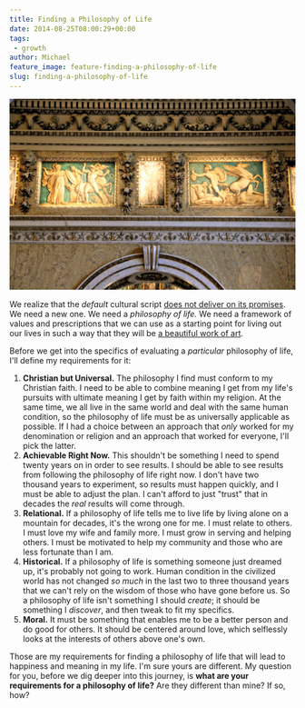 ```yaml
---
title: Finding a Philosophy of Life
date: 2014-08-25T08:00:29+00:00
tags:
 - growth
author: Michael
feature_image: feature-finding-a-philosophy-of-life 
slug: finding-a-philosophy-of-life
---
```

<div class="full-width">
  <img src="/images/feature-finding-a-philosophy-of-life.jpg" alt="Finding Philosophy of Life" />
</div>

We realize that the _default_ cultural script [does not deliver on its promises](/our-cultures-script/). We need a new one. We need a _philosophy of life._ We need a framework of values and prescriptions that we can use as a starting point for living out our lives in such a way that they will be [a beautiful work of art](/life-is-art/).

Before we get into the specifics of evaluating a _particular_ philosophy of life, I'll define my requirements for it:

  1. **Christian but Universal.** The philosophy I find must conform to my Christian faith. I need to be able to combine meaning I get from my life's pursuits with ultimate meaning I get by faith within my religion. At the same time, we all live in the same world and deal with the same human condition, so the philosophy of life must be as universally applicable as possible. If I had a choice between an approach that _only_ worked for my denomination or religion and an approach that worked for everyone, I'll pick the latter.
  2. **Achievable Right Now.** This shouldn't be something I need to spend twenty years on in order to see results. I should be able to see results from following the philosophy of life right now. I don't have two thousand years to experiment, so results must happen quickly, and I must be able to adjust the plan. I can't afford to just "trust" that in decades the _real_ results will come through.
  3. **Relational.** If a philosophy of life tells me to live life by living alone on a mountain for decades, it's the wrong one for me. I must relate to others. I must love my wife and family more. I must grow in serving and helping others. I must be motivated to help my community and those who are less fortunate than I am.
  4. **Historical.** If a philosophy of life is something someone just dreamed up, it's probably not going to work. Human condition in the civilized world has not changed _so much_ in the last two to three thousand years that we can't rely on the wisdom of those who have gone before us. So a philosophy of life isn't something I should _create_; it should be something I _discover_, and then tweak to fit my specifics.
  5. **Moral.** It must be something that enables me to be a better person and do good for others. It should be centered around love, which selflessly looks at the interests of others above one's own.

Those are my requirements for finding a philosophy of life that will lead to happiness and meaning in my life. I'm sure yours are different. My question for you, before we dig deeper into this journey, is **what are your requirements for a philosophy of life?** Are they different than mine? If so, how?